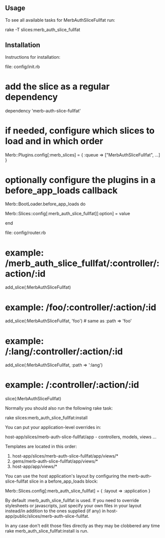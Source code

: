 
Usage
------------------------------------------------------------------------------
To see all available tasks for MerbAuthSliceFullfat run:

rake -T slices:merb_auth_slice_fullfat

Installation
------------------------------------------------------------------------------

Instructions for installation:

file: config/init.rb

# add the slice as a regular dependency

dependency 'merb-auth-slice-fullfat'

# if needed, configure which slices to load and in which order

Merb::Plugins.config[:merb_slices] = { :queue => ["MerbAuthSliceFullfat", ...] }

# optionally configure the plugins in a before_app_loads callback

Merb::BootLoader.before_app_loads do
  
  Merb::Slices::config[:merb_auth_slice_fullfat][:option] = value
  
end

file: config/router.rb

# example: /merb_auth_slice_fullfat/:controller/:action/:id

add_slice(:MerbAuthSliceFullfat)

# example: /foo/:controller/:action/:id

add_slice(:MerbAuthSliceFullfat, 'foo') # same as :path => 'foo'

# example: /:lang/:controller/:action/:id

add_slice(:MerbAuthSliceFullfat, :path => ':lang')

# example: /:controller/:action/:id

slice(:MerbAuthSliceFullfat)

Normally you should also run the following rake task:

rake slices:merb_auth_slice_fullfat:install

You can put your application-level overrides in:

host-app/slices/merb-auth-slice-fullfat/app - controllers, models, views ...

Templates are located in this order:

1. host-app/slices/merb-auth-slice-fullfat/app/views/*
2. gems/merb-auth-slice-fullfat/app/views/*
3. host-app/app/views/*

You can use the host application's layout by configuring the
merb-auth-slice-fullfat slice in a before_app_loads block:

Merb::Slices.config[:merb_auth_slice_fullfat] = { :layout => :application }

By default :merb_auth_slice_fullfat is used. If you need to override
stylesheets or javascripts, just specify your own files in your layout
instead/in addition to the ones supplied (if any) in 
host-app/public/slices/merb-auth-slice-fullfat.

In any case don't edit those files directly as they may be clobbered any time
rake merb_auth_slice_fullfat:install is run.

